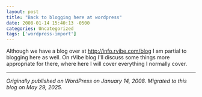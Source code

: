 ```yaml
---
layout: post
title: "Back to blogging here at wordpress"
date: 2008-01-14 15:40:13 -0500
categories: Uncategorized
tags: ['wordpress-import']
---
```


Although we have a blog over at <http://info.rvibe.com/blog> I am partial to blogging here as well. On rVibe blog I'll discuss some things more appropriate for there, where here I will cover everything I normally cover.

---

*Originally published on WordPress on January 14, 2008. Migrated to this blog on May 29, 2025.*
